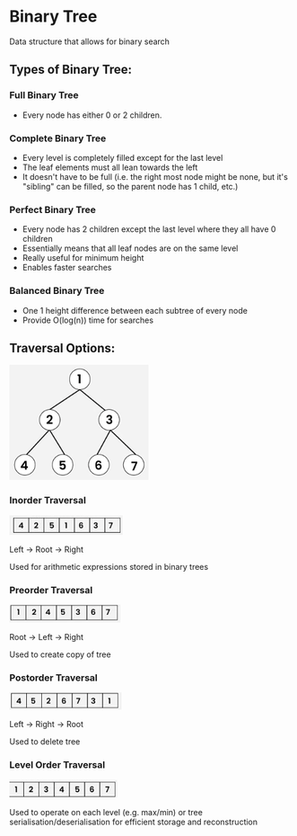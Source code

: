 # Binary Tree
Data structure that allows for binary search

## Types of Binary Tree:

### Full Binary Tree
- Every node has either 0 or 2 children.

### Complete Binary Tree
- Every level is completely filled except for the last level
- The leaf elements must all lean towards the left
- It doesn't have to be full (i.e. the right most node might be none, but it's "sibling" can be filled, so the parent node has 1 child, etc.)

### Perfect Binary Tree
- Every node has 2 children except the last level where they all have 0 children
- Essentially means that all leaf nodes are on the same level
- Really useful for minimum height
- Enables faster searches

### Balanced Binary Tree
- One 1 height difference between each subtree of every node
- Provide O(log(n)) time for searches

## Traversal Options:
![Tree Structure](images/structure.png)

### Inorder Traversal
![inorder](images/inorder.png)

Left -> Root -> Right

Used for arithmetic expressions stored in binary trees

### Preorder Traversal
![preorder](images/preorder.png)

Root -> Left -> Right

Used to create copy of tree

### Postorder Traversal
![postorder](images/postorder.png)

Left -> Right -> Root

Used to delete tree

### Level Order Traversal
![level order](images/levelorder.png)

Used to operate on each level (e.g. max/min) or tree serialisation/deserialisation for efficient storage and reconstruction
